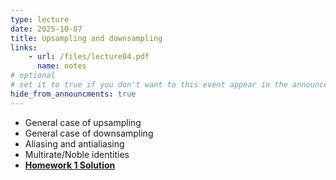 ```yaml
---
type: lecture
date: 2025-10-07
title: Upsampling and downsampling
links:
    - url: /files/lecture04.pdf
      name: notes
# optional
# set it to true if you don't want to this event appear in the announcements section
hide_from_announcments: true
---
```

- General case of upsampling
- General case of downsampling
- Aliasing and antialiasing
- Multirate/Noble identities
- [**Homework 1 Solution**](https://canvas.ucsd.edu/courses/68562/files?preview=16141077)

